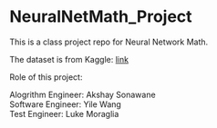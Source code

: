# NeuralNetMath_Project

This is a class project repo for Neural Network Math. 

The dataset is from Kaggle: [link](https://www.kaggle.com/datasets/krpurba/fakeauthentic-user-instagram?select=user_fake_authentic_4class.csv)

Role of this project:

Alogrithm Engineer: Akshay Sonawane  
Software Engineer: Yile Wang  
Test Engineer: Luke Moraglia  

